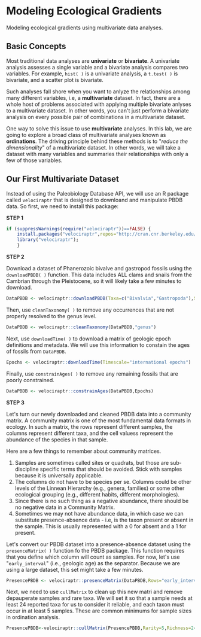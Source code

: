 # Modeling Ecological Gradients

Modeling ecological gradients using multivariate data analyses.

## Basic Concepts

Most traditional data analyses are **univariate** or **bivariate**. A univariate analysis assesses a single variable and a bivariate analysis compares two variables. For example, `hist( )` is a univariate analysis, a `t.test( )` is bivariate, and a scatter plot is bivariate.

Such analyses fall shore when you want to anlyze the relationships among many different variables, i.e, a **multivariate** dataset. In fact, there are a whole host of problems associated with applying multiple bivariate anlyses to a multivariate dataset. In other words, you can't just perform a bivariate analysis on every possible pair of combinations in a multivariate dataset.

One way to solve this issue to use **multivariate** analyses. In this lab, we are going to explore a broad class of multivariate analyses known as **ordinations**. The driving principle behind these methods is to "*reduce the dimensionality*" of a multivariate dataset. In other words, we will take a dataset with many variables and summaries their relationships with only a few of those variables.

## Our First Multivariate Dataset

Instead of using the Paleobiology Database API, we will use an R package called `velociraptr` that is designed to downloand and manipulate PBDB data. So first, we need to install this package:

**STEP 1**

````R
if (suppressWarnings(require("velociraptr"))==FALSE) {
    install.packages("velociraptr",repos="http://cran.cnr.berkeley.edu/");
    library("velociraptr");
    }
````

**STEP 2**

Download a dataset of Phanerozoic bivalve and gastropod fossils using the `downloadPBDB( )` function. This data includes ALL clams and snails from the Cambrian through the Pleistocene, so it will likely take a few minutes to download.

````R
DataPBDB <- velociraptr::downloadPBDB(Taxa=c("Bivalvia","Gastropoda"),StartInterval="Cambrian",StopInterval="Pleistocene")
````

Then, use `cleanTaxonomy( )` to remove any occurrences that are not properly resolved to the genus level.

````R
DataPBDB <- velociraptr::cleanTaxonomy(DataPBDB,"genus")
````

Next, use `downloadTime( )` to download a matrix of geologic epoch definitions and metadata. We will use this information to constain the ages of fossils from `DataPBDB`.

````R
Epochs <- velociraptr::downloadTime(Timescale="international epochs")
````

Finally, use `constrainAges( )` to remove any remaining fossils that are poorly constrained.

````R
DataPBDB <- velociraptr::constrainAges(DataPBDB,Epochs)
````

**STEP 3**

Let's turn our newly downloaded and cleaned PBDB data into a community matrix. A community matrix is one of the most fundamental data formats in ecology. In such a matrix, the rows represent different samples, the columns represent different taxa, and the cell valuess represent the abundance of the species in that sample.

Here are a few things to remember about community matrices.

1. Samples are sometimes called sites or quadrats, but those are sub-discipline specific terms that should be avoided. Stick with samples because it is universally applicable.
2. The columns do not have to be species per se. Columns could be other levels of the Linnean Hierarchy (e.g., genera, families) or some other ecological grouping (e.g., different habits, different morphologies).
3. Since there is no such thing as a negative abundance, there should be no negative data in a Community Matrix.
4. Sometimes we may not have abundance data, in which case we can substitute presence-absence data - i.e, is the taxon present or absent in the sample. This is usually represented with a 0 for absent and a 1 for present.

Let's convert our PBDB dataset into a presence-absence dataset using the `presenceMatrix( )` function fo the PBDB package. This function requires that you define which column will count as samples. For now, let's use "`early_interval`" (i.e., geologic age) as the separator. Because we are using a large dataset, this set might take a few minutes.

````R
PresencePBDB <- velociraptr::presenceMatrix(DataPBDB,Rows="early_interval",Columns="genus")
````

Next, we need to use `cullMatrix` to clean up this new matri and remove depauperate samples and rare taxa. We will set it so that a sample needs at least 24 reported taxa for us to consider it reliable, and each taxon must occur in at least 5 samples. These are common minimums for sample sizes in ordination analysis.

````R
PresencePBDB<-velociraptr::cullMatrix(PresencePBDB,Rarity=5,Richness=24)
````
